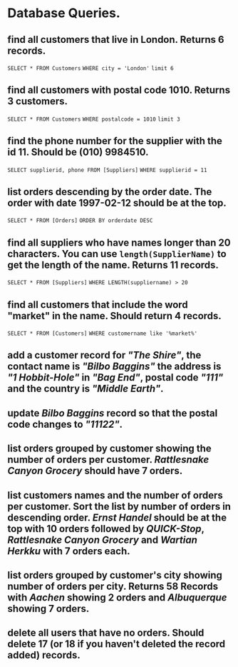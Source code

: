 # Database Queries.

## find all customers that live in London. Returns 6 records.
`SELECT * FROM Customers`
`WHERE city = 'London'`
`limit 6`

## find all customers with postal code 1010. Returns 3 customers.
`SELECT * FROM Customers`
`WHERE postalcode = 1010`
`limit 3`

## find the phone number for the supplier with the id 11. Should be (010) 9984510.
`SELECT supplierid, phone FROM [Suppliers]`
`WHERE supplierid = 11`

## list orders descending by the order date. The order with date 1997-02-12 should be at the top.
`SELECT * FROM [Orders]`
`ORDER BY orderdate DESC`

## find all suppliers who have names longer than 20 characters. You can use `length(SupplierName)` to get the length of the name. Returns 11 records.
`SELECT * FROM [Suppliers]`
`WHERE LENGTH(suppliername) > 20`

## find all customers that include the word "market" in the name. Should return 4 records.
`SELECT * FROM [Customers]`
`WHERE customername like '%market%'`

## add a customer record for _"The Shire"_, the contact name is _"Bilbo Baggins"_ the address is _"1 Hobbit-Hole"_ in _"Bag End"_, postal code _"111"_ and the country is _"Middle Earth"_.

## update _Bilbo Baggins_ record so that the postal code changes to _"11122"_.

## list orders grouped by customer showing the number of orders per customer. _Rattlesnake Canyon Grocery_ should have 7 orders.

## list customers names and the number of orders per customer. Sort the list by number of orders in descending order. _Ernst Handel_ should be at the top with 10 orders followed by _QUICK-Stop_, _Rattlesnake Canyon Grocery_ and _Wartian Herkku_ with 7 orders each.

## list orders grouped by customer's city showing number of orders per city. Returns 58 Records with _Aachen_ showing 2 orders and _Albuquerque_ showing 7 orders.

## delete all users that have no orders. Should delete 17 (or 18 if you haven't deleted the record added) records.
